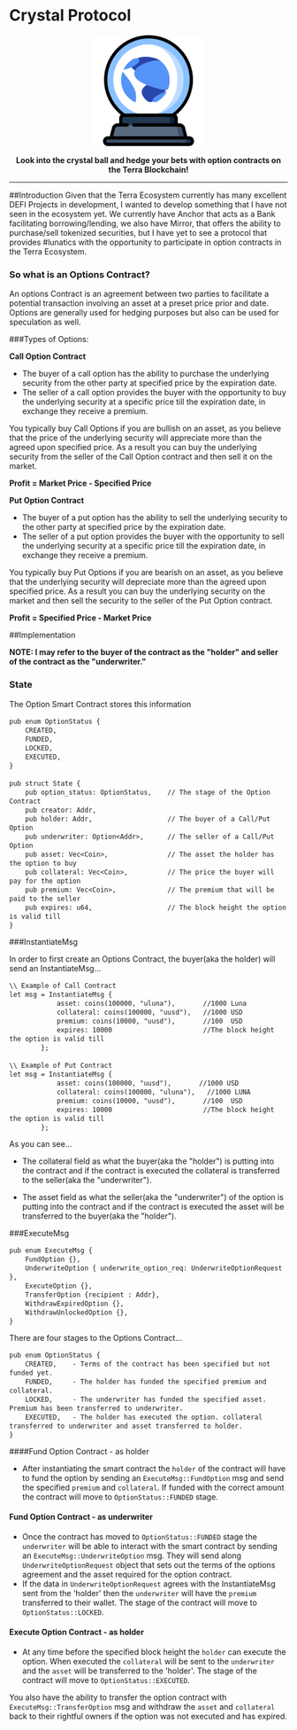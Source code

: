 # Crystal Protocol


<p align="center" >
<img src="./docs/logo.svg" alt="logo" width="200"/>
</p>

<p align="center" >
<b>Look into the crystal ball and hedge your bets with option contracts on the Terra Blockchain!</b>
</p>

---

<a name="intro"/>

##Introduction
Given that the Terra Ecosystem currently has many excellent DEFI Projects in development, I wanted to develop something that 
I have not seen in the ecosystem yet. We currently have Anchor that acts as a Bank facilitating borrowing/lending, we also 
have Mirror, that offers the ability to purchase/sell tokenized securities, but I have yet to see a protocol that provides #lunatics
with the opportunity to participate in option contracts in the Terra Ecosystem.


### So what is an Options Contract?
An options Contract is an agreement between two parties to facilitate a potential 
transaction involving an asset at a preset price prior and date. Options are generally used for hedging purposes but also can be used for
speculation as well. 


###Types of Options:

**Call Option Contract** 
- The buyer of a call option has the ability to purchase the underlying security from the other party at specified price by the expiration date.
- The seller of a call option provides the buyer with the opportunity to buy the underlying security at a specific price till the expiration date, in exchange they receive a premium.

You typically buy Call Options if you are bullish on an asset, as you believe that the price of the underlying security will appreciate more than the agreed upon specified price. As a result you can buy the
underlying security from the seller of the Call Option contract and then sell it on the market.

**Profit = Market Price - Specified Price**

**Put Option Contract** 
- The buyer of a put option has the ability to sell the underlying security to the other party at specified price by the expiration date.
- The seller of a put option provides the buyer with the opportunity to sell the underlying security at a specific price till the expiration date, in exchange they receive a premium.

You typically buy Put Options if you are bearish on an asset, as you believe that the underlying security will depreciate more than the agreed upon specified price. As a result you can buy the underlying
security on the market and then sell the security to the seller of the Put Option contract.

**Profit = Specified Price - Market Price**

<a name="implementation"/>

##Implementation

**NOTE: I may refer to the buyer of the contract as the "holder" and seller of the contract as the "underwriter."**

### State
The Option Smart Contract stores this information
```
pub enum OptionStatus {
    CREATED,       
    FUNDED,         
    LOCKED,
    EXECUTED,
}

pub struct State {
    pub option_status: OptionStatus,    // The stage of the Option Contract
    pub creator: Addr,              
    pub holder: Addr,                   // The buyer of a Call/Put Option
    pub underwriter: Option<Addr>,      // The seller of a Call/Put Option
    pub asset: Vec<Coin>,               // The asset the holder has the option to buy
    pub collateral: Vec<Coin>,          // The price the buyer will pay for the option
    pub premium: Vec<Coin>,             // The premium that will be paid to the seller
    pub expires: u64,                   // The block height the option is valid till
}
```

###InstantiateMsg

In order to first create an Options Contract, the buyer(aka the holder) will send an InstantiateMsg...
```
\\ Example of Call Contract
let msg = InstantiateMsg {
            asset: coins(100000, "uluna"),       //1000 Luna
            collateral: coins(100000, "uusd"),   //1000 USD
            premium: coins(10000, "uusd"),       //100  USD
            expires: 10000                       //The block height the option is valid till
        };
        
\\ Example of Put Contract
let msg = InstantiateMsg {
            asset: coins(100000, "uusd"),       //1000 USD
            collateral: coins(100000, "uluna"),   //1000 LUNA
            premium: coins(10000, "uusd"),       //100  USD
            expires: 10000                       //The block height the option is valid till
        };
```
As you can see...
* The collateral field as what the buyer(aka the "holder") is putting into the contract and if the
contract is executed the collateral is transferred to the seller(aka the "underwriter").

* The asset field as what the 
seller(aka the "underwriter") of the option is putting into the contract and if the contract is executed the asset will be 
transferred to the buyer(aka the "holder").

###ExecuteMsg

```
pub enum ExecuteMsg {
    FundOption {},
    UnderwriteOption { underwrite_option_req: UnderwriteOptionRequest },
    ExecuteOption {},
    TransferOption {recipient : Addr},
    WithdrawExpiredOption {},
    WithdrawUnlockedOption {},
}
```
There are four stages to the Options Contract...

```
pub enum OptionStatus {
    CREATED,    - Terms of the contract has been specified but not funded yet.
    FUNDED,     - The holder has funded the specified premium and collateral.
    LOCKED,     - The underwriter has funded the specified asset. Premium has been transferred to underwriter.
    EXECUTED,   - The holder has executed the option. collateral transferred to underwriter and asset transferred to holder.
}
```

####Fund Option Contract - as holder
* After instantiating the smart contract the `holder` of the contract will have to fund the option by sending an `ExecuteMsg::FundOption` msg
and send the specified `premium` and `collateral`. If funded with the correct amount the contract will move to `OptionStatus::FUNDED` stage.

#### Fund Option Contract - as underwriter
* Once the contract has moved to `OptionStatus::FUNDED` stage the `underwriter` will be able to interact with the smart contract by
sending an `ExecuteMsg::UnderwriteOption` msg. They will send along `UnderwriteOptionRequest` object that sets out the terms of the options agreement and the asset
required for the option contract.
* If the data in `UnderwriteOptionRequest` agrees with the InstantiateMsg sent from the 'holder' then the `underwriter` will have the `premium` transferred
to their wallet. The stage of the contract will move to `OptionStatus::LOCKED`.

#### Execute Option Contract - as holder
* At any time before the specified block height the `holder` can execute the option. When executed the `collateral` will be sent to 
the `underwriter` and the `asset` will be transferred to the 'holder'. The stage of the contract will move to `OptionStatus::EXECUTED`.


You also have the ability to transfer the option contract with `ExecuteMsg::TransferOption` msg and withdraw the `asset` and `collateral`
back to their rightful owners if the option was not executed and has expired.

